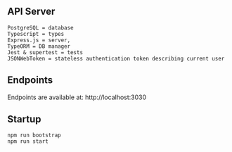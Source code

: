 ## API Server

```
PostgreSQL = database
Typescript = types
Express.js = server,
TypeORM = DB manager
Jest & supertest = tests
JSONWebToken = stateless authentication token describing current user
```

## Endpoints
Endpoints are available at: http://localhost:3030

## Startup
```
npm run bootstrap
npm run start
```